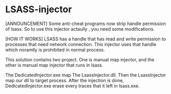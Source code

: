# LSASS-injector
 

[ANNOUNCEMENT]
Some anti-cheat programs now strip handle permission of lsass.
So to use this injector actaully , you need some modifications.

[HOW IT WORKS]
LSASS has a handle that has read and write permission to processes that need network connection.
This injector uses that handle which noramlly is prohibited in normal process.

This solution contains two project.
One is manual map injector, and the other is manual map injector that runs in lsass.

The DedicatedInjector.exe map The LsassInjector.dll.
Then the LsassInjector map our dll to target process.
After the injection is done, DedicatedInjector.exe erase every traces that it left in lsass.exe.
